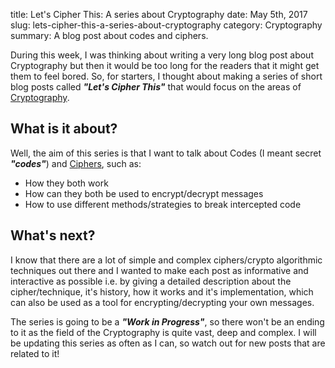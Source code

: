 title: Let's Cipher This: A series about Cryptography
date: May 5th, 2017
slug: lets-cipher-this-a-series-about-cryptography
category: Cryptography
summary: A blog post about codes and ciphers.

During this week, I was thinking about writing a very long blog post about Cryptography but then it would be too long for the readers that it might get them to feel bored. So, for starters, I thought about making a series of short blog posts called ***"Let's Cipher This"*** that would focus on the areas of [Cryptography](https://en.wikipedia.org/wiki/Cryptography).

## What is it about?
Well, the aim of this series is that I want to talk about Codes (I meant secret ***"codes"***) and [Ciphers](https://en.wikipedia.org/wiki/Cipher), such as:

+ How they both work
+ How can they both be used to encrypt/decrypt messages
+ How to use different methods/strategies to break intercepted code

## What's next?
I know that there are a lot of simple and complex ciphers/crypto algorithmic techniques out there and I wanted to make each post as informative and interactive as possible i.e. by giving a detailed description about the cipher/technique, it's history, how it works and it's implementation, which can also be used as a tool for encrypting/decrypting your own messages.

The series is going to be a ***"Work in Progress"***, so there won't be an ending to it as the field of the Cryptography is quite vast, deep and complex. I will be updating this series as often as I can, so watch out for new posts that are related to it!